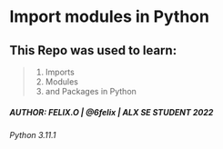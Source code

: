 # <b>Import modules in Python</b>
## This Repo was used to learn:
> 1) Imports
> 2) Modules
> 3) and Packages in Python

#####  <div align="centre"> AUTHOR: FELIX.O | @6felix | ALX SE STUDENT 2022 </div>

###### <div align="centre"> Python 3.11.1
</div>